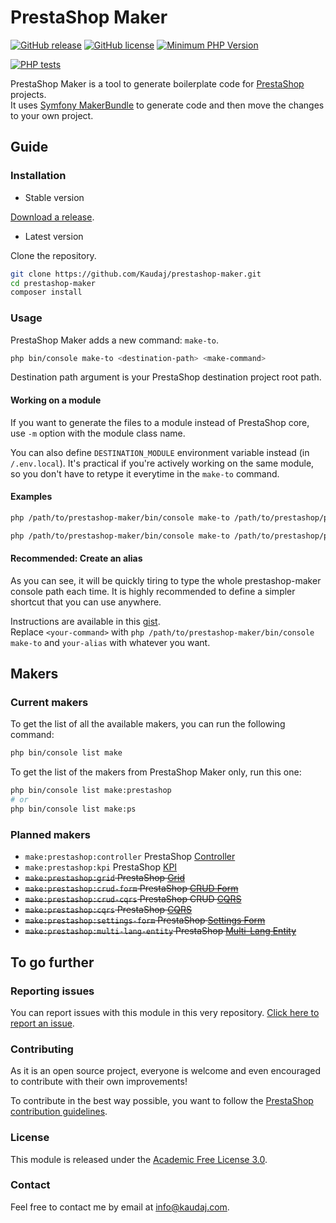 # PrestaShop Maker

[![GitHub release](https://img.shields.io/github/release/Kaudaj/prestashop-maker.svg)](https://GitHub.com/Kaudaj/prestashop-maker/releases/)
[![GitHub license](https://img.shields.io/github/license/Kaudaj/prestashop-maker)](https://github.com/Kaudaj/prestashop-maker/LICENSE.md)
[![Minimum PHP Version](https://img.shields.io/badge/php-%3E%3D%207.4-8892BF.svg?style=flat-square)](https://php.net/)

[![PHP tests](https://github.com/Kaudaj/prestashop-maker/actions/workflows/php.yml/badge.svg)](https://github.com/Kaudaj/prestashop-maker/actions/workflows/php.yml)

PrestaShop Maker is a tool to generate boilerplate code for [PrestaShop][prestashop] projects.<br>
It uses [Symfony MakerBundle](https://symfony.com/bundles/SymfonyMakerBundle/current/index.html) to generate code and then move the changes to your own project.

## Guide

### Installation

- Stable version

[Download a release](https://github.com/Kaudaj/prestashop-maker/releases/).

- Latest version

Clone the repository.

```bash
git clone https://github.com/Kaudaj/prestashop-maker.git
cd prestashop-maker
composer install
```

### Usage

PrestaShop Maker adds a new command: `make-to`.

```bash
php bin/console make-to <destination-path> <make-command>
```

Destination path argument is your PrestaShop destination project root path.

#### Working on a module

If you want to generate the files to a module instead of PrestaShop core, use `-m` option with the module class name.

You can also define `DESTINATION_MODULE` environment variable instead (in `/.env.local`). It's practical if you're actively working on the same module, so you don't have to retype it everytime in the `make-to` command.

#### Examples

```bash
php /path/to/prestashop-maker/bin/console make-to /path/to/prestashop/project make:entity
```

```bash
php /path/to/prestashop-maker/bin/console make-to /path/to/prestashop/project make:ps:grid -d MyModule
```

#### Recommended: Create an alias

As you can see, it will be quickly tiring to type the whole prestashop-maker console path each time.
It is highly recommended to define a simpler shortcut that you can use anywhere.

Instructions are available in this [gist](https://gist.github.com/Kaudaj/cf416de07a615c000a69da5ea44b1e86).<br>
Replace `<your-command>` with `php /path/to/prestashop-maker/bin/console make-to` and `your-alias` with whatever you want.

## Makers

### Current makers

To get the list of all the available makers, you can run the following command:

```bash
php bin/console list make
```

To get the list of the makers from PrestaShop Maker only, run this one:

```bash
php bin/console list make:prestashop
# or
php bin/console list make:ps
```

### Planned makers

- `make:prestashop:controller` PrestaShop [Controller](https://devdocs.prestashop.com/1.7/modules/concepts/controllers/)
- `make:prestashop:kpi` PrestaShop [KPI](https://devdocs.prestashop.com/1.7/modules/concepts/controllers/kpi-blocks/)
- ~~`make:prestashop:grid` PrestaShop [Grid](https://devdocs.prestashop.com/1.7/development/components/grid/)~~
- ~~`make:prestashop:crud-form` PrestaShop [CRUD Form](https://devdocs.prestashop.com/1.7/development/architecture/migration-guide/forms/crud-forms/)~~
- ~~`make:prestashop:crud-cqrs` PrestaShop CRUD [CQRS](https://devdocs.prestashop.com/1.7/development/architecture/domain/cqrs/)~~
- ~~`make:prestashop:cqrs` PrestaShop [CQRS](https://devdocs.prestashop.com/1.7/development/architecture/domain/cqrs/)~~
- ~~`make:prestashop:settings-form` PrestaShop [Settings Form](https://devdocs.prestashop.com/1.7/development/architecture/migration-guide/forms/settings-forms/)~~
- ~~`make:prestashop:multi-lang-entity` PrestaShop [Multi-Lang Entity](https://devdocs.prestashop.com/1.7/modules/concepts/doctrine/how-to-handle-multi-lang-doctrine-entity/)~~

## To go further

### Reporting issues

You can report issues with this module in this very repository. [Click here to report an issue](https://github.com/Kaudaj/prestashop-maker/issues/new/choose).

### Contributing

As it is an open source project, everyone is welcome and even encouraged to contribute with their own improvements!

To contribute in the best way possible, you want to follow the [PrestaShop contribution guidelines](https://devdocs.prestashop.com/1.7/contribute/contribution-guidelines/project-modules/).

### License

This module is released under the [Academic Free License 3.0](https://opensource.org/licenses/AFL-3.0).

### Contact

Feel free to contact me by email at [info@kaudaj.com](mailto:info@kaudaj.com).

[prestashop]: https://www.prestashop.com/
